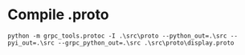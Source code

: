 # Compile .proto

`python -m grpc_tools.protoc -I .\src\proto --python_out=.\src --pyi_out=.\src --grpc_python_out=.\src .\src\proto\display.proto`